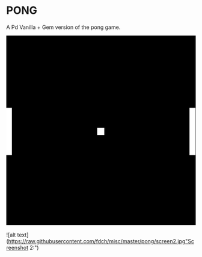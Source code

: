 # PONG

A Pd Vanilla + Gem version of the pong game.

![alt text](https://raw.githubusercontent.com/fdch/misc/master/pong/screen1.jpg "Screenshot 1:")

![alt text](https://raw.githubusercontent.com/fdch/misc/master/pong/screen2.jpg"Screenshot 2:")

